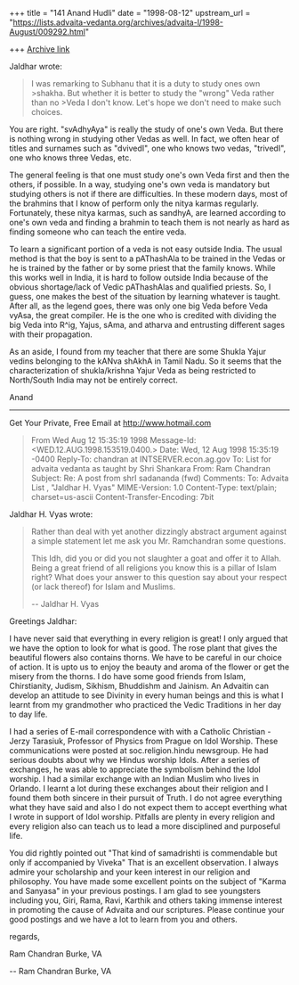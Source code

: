 +++
title = "141 Anand Hudli"
date = "1998-08-12"
upstream_url = "https://lists.advaita-vedanta.org/archives/advaita-l/1998-August/009292.html"

+++
[Archive link](https://lists.advaita-vedanta.org/archives/advaita-l/1998-August/009292.html)

Jaldhar wrote:
>I was remarking to Subhanu that it is a duty to study ones own >shakha.
>But whether it is better to study the "wrong" Veda rather than no >Veda
I
>don't know.  Let's hope we don't need to make such choices.

 You are right. "svAdhyAya" is really the study of one's own Veda.
 But there is nothing wrong in studying other Vedas as well. In fact,
 we often hear of titles and surnames such as "dvivedI", one who knows
 two vedas, "trivedI", one who knows three Vedas, etc.

 The general feeling is that one must study one's own Veda first
 and then the others, if possible. In a way, studying one's own veda
 is mandatory but studying others is not if there are difficulties.
 In these modern days, most of the brahmins that I know of perform
 only the nitya karmas regularly.  Fortunately, these nitya karmas,
 such as sandhyA, are learned according to one's own veda and finding
 a brahmin to teach them is not nearly as hard as finding someone
 who can teach the entire veda.

 To learn a significant portion of a veda is not easy outside India.
 The usual method is that the boy is sent to a pAThashAla to be
 trained in the Vedas or he is trained by the father or by some priest
 that the family knows. While this works well in India, it is hard to
 follow outside India because of the obvious shortage/lack of Vedic
 pAThashAlas and qualified priests. So, I guess, one makes the best
 of the situation by learning whatever is taught. After all, as the
 legend goes, there was only one big Veda before Veda vyAsa, the great
 compiler. He is the one who is credited with dividing the big Veda
 into R^ig, Yajus, sAma, and atharva and entrusting different sages
 with their propagation.

 As an aside, I found from my teacher that there are some Shukla Yajur
 vedins belonging to the kANva shAkhA in Tamil Nadu. So it seems that
 the characterization of shukla/krishna Yajur Veda as being restricted
 to North/South India may not be entirely correct.

 Anand






______________________________________________________
Get Your Private, Free Email at http://www.hotmail.com

>From  Wed Aug 12 15:35:19 1998
Message-Id: <WED.12.AUG.1998.153519.0400.>
Date: Wed, 12 Aug 1998 15:35:19 -0400
Reply-To: chandran at INTSERVER.econ.ag.gov
To: List for advaita vedanta as taught by Shri Shankara
        <ADVAITA-L at TAMU.EDU>
From: Ram Chandran <chandran at ECON.AG.GOV>
Subject: Re: A post from shrI sadananda (fwd)
Comments: To: Advaita List <advaita-l at tamu.edu>,
        "Jaldhar H. Vyas" <jaldhar at braincells.com>
MIME-Version: 1.0
Content-Type: text/plain; charset=us-ascii
Content-Transfer-Encoding: 7bit

Jaldhar H. Vyas wrote:
>
> Rather than deal with yet another dizzingly abstract argument against a
> simple statement let me ask you Mr. Ramchandran some questions.
>
> This Idh, did  you or did you not slaughter a goat and offer it to Allah.
> Being a great friend of all religions you know this is a pillar of Islam
> right?  What does your answer to this question say about your respect (or
> lack thereof) for Islam and Muslims.
>
> --
> Jaldhar H. Vyas <jaldhar at braincells.com>

Greetings Jaldhar:

I have never said that everything in every religion is great!  I only
argued that we have the option to look for what is good.  The rose plant
that gives the beautiful flowers also contains thorns.  We have to be
careful in our choice of action.  It is upto us to enjoy the beauty and
aroma of the flower or get the misery from the thorns.  I do have some
good friends from Islam, Chirstianity, Judism, Sikhism, Bhuddishm and
Jainism.  An Advaitin can develop an attitude to see Divinity in every
human beings and this is what I learnt from my grandmother who
practiced  the Vedic Traditions in her day to day life.

I had a series of E-mail correspondence with with a Catholic Christian -
Jerzy Tarasiuk, Professor of Physics from Prague on Idol Worship.  These
communications were posted at soc.religion.hindu newsgroup. He had
serious doubts about why we Hindus worship Idols.  After a series of
exchanges, he was able to appreciate the symbolism behind the Idol
worship. I had a similar exchange with an Indian Muslim who lives in
Orlando. I learnt a lot during these exchanges about their religion and
I found them both sincere in their pursuit of Truth. I do not agree
everything what they have said and also I do not expect them to accept
everthing what I wrote in support of Idol worship. Pitfalls are plenty
in every religion and every religion also can teach us to lead a more
disciplined and purposeful life.

You did rightly pointed out "That kind of samadrishti is commendable but
only if accompanied by Viveka" That is an excellent observation.  I
always admire your scholarship and your keen interest in our religion
and philosophy. You have made some excellent points on the subject of
"Karma and Sanyasa"  in your previous postings.  I am glad to see
youngsters including you, Giri, Rama, Ravi, Karthik and others taking
immense interest in promoting the cause of Advaita and our scriptures.
Please continue your good postings and we have a lot to learn from you
and others.

regards,

Ram Chandran
Burke, VA



--
Ram Chandran
Burke, VA

